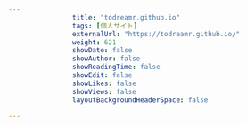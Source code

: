 ---
                title: "todreamr.github.io"
                tags: [個人サイト]
                externalUrl: "https://todreamr.github.io/"
                weight: 621
                showDate: false
                showAuthor: false
                showReadingTime: false
                showEdit: false
                showLikes: false
                showViews: false
                layoutBackgroundHeaderSpace: false
                ---

